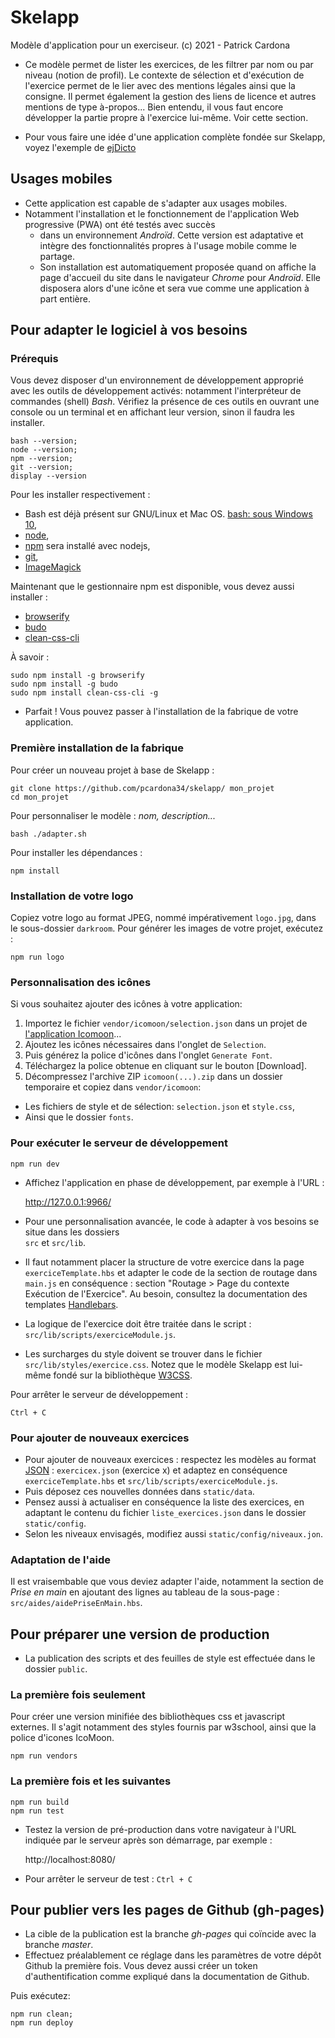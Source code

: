 # Skelapp

Modèle d'application pour un exerciseur.
(c) 2021 - Patrick Cardona

+ Ce modèle permet de lister les exercices, de les filtrer par nom ou par niveau (notion de profil).
Le contexte de sélection et d'exécution de l'exercice permet de le lier avec des mentions légales ainsi que la consigne.
Il permet également la gestion des liens de licence et autres mentions de type à-propos...
Bien entendu, il vous faut encore développer la partie propre à l'exercice lui-même. Voir cette section.

+ Pour vous faire une idée d'une application complète fondée sur Skelapp, voyez l'exemple de [ejDicto](https://github.com/pcardona34/ejdicto)

## Usages mobiles

+ Cette application est capable de s'adapter aux usages mobiles.
+ Notamment l'installation et le fonctionnement de l'application Web progressive (PWA) ont été testés avec succès 
  + dans un environnement *Androïd*. Cette version est adaptative et intègre des fonctionnalités 
 propres à l'usage mobile comme le partage.
  + Son installation est automatiquement proposée quand on affiche la page d'accueil du site dans le 
navigateur *Chrome* pour *Androïd*. Elle disposera alors d'une icône et sera vue comme une application à part entière.

## Pour adapter le logiciel à vos besoins

### Prérequis

Vous devez disposer d'un environnement de développement approprié avec les outils de développement activés: notamment l'interpréteur de commandes (shell) *Bash*. Vérifiez la présence de ces outils en ouvrant une console ou un terminal et en affichant leur version, sinon il faudra les installer.

    bash --version;
    node --version;
    npm --version;
    git --version;
    display --version

Pour les installer respectivement : 

+ Bash est déjà présent sur GNU/Linux et Mac OS. 
[bash: sous Windows 10](https://korben.info/installer-shell-bash-linux-windows-10.html), 
+ [node](https://nodejs.dev/how-to-install-nodejs), 
+ [npm](https://www.npmjs.com/get-npm) sera installé avec nodejs,
+ [git](https://git-scm.com),
+ [ImageMagick](https://imagemagick.org/)

Maintenant que le gestionnaire npm est disponible, vous devez aussi installer :

+ [browserify](https://browserify.org/)
+ [budo](https://www.npmjs.com/package/budo/v/11.0.0)
+ [clean-css-cli](https://github.com/clean-css/clean-css-cli#install)

À savoir :

    sudo npm install -g browserify
    sudo npm install -g budo
    sudo npm install clean-css-cli -g

+ Parfait ! Vous pouvez passer à l'installation de la fabrique de votre application.

### Première installation de la fabrique

Pour créer un nouveau projet à base de Skelapp :

    git clone https://github.com/pcardona34/skelapp/ mon_projet
    cd mon_projet

Pour personnaliser le modèle : *nom, description...*

    bash ./adapter.sh

Pour installer les dépendances :

    npm install

### Installation de votre logo

Copiez votre logo au format JPEG, nommé impérativement `logo.jpg`, dans le sous-dossier `darkroom`.
Pour générer les images de votre projet, exécutez :

    npm run logo
 
### Personnalisation des icônes

Si vous souhaitez ajouter des icônes à votre application:

1. Importez le fichier `vendor/icomoon/selection.json` dans un projet de [l'application Icomoon](https://icomoon.io/app)...
2. Ajoutez les icônes nécessaires dans l'onglet de `Selection`.
3. Puis générez la police d'icônes dans l'onglet `Generate Font`.
4. Téléchargez la police obtenue en cliquant sur le bouton  \[Download\].
5. Décompressez l'archive ZIP `icomoon(...).zip` dans un dossier temporaire et copiez dans `vendor/icomoon`:

  + Les fichiers de style et de sélection: `selection.json` et `style.css`,
  + Ainsi que le dossier `fonts`.

### Pour exécuter le serveur de développement

    npm run dev

+ Affichez l'application en phase de développement, par exemple à l'URL :

    http://127.0.0.1:9966/

+ Pour une personnalisation avancée, le code à adapter à vos besoins se situe dans les dossiers  
`src` et `src/lib`.
+ Il faut notamment placer la structure de votre exercice dans la page `exerciceTemplate.hbs` et adapter le code de la section de routage dans `main.js` en conséquence : section "Routage > Page du contexte Exécution de l'Exercice". Au besoin, consultez la documentation des templates [Handlebars](https://handlebarsjs.com/).

+ La logique de l'exercice doit être traitée dans le script : `src/lib/scripts/exerciceModule.js`.
+ Les surcharges du style doivent se trouver dans le fichier `src/lib/styles/exercice.css`. Notez que le modèle Skelapp est lui-même fondé sur la bibliothèque [W3CSS](https://www.w3schools.com/w3css/w3css_references.asp).

Pour arrêter le serveur de développement :

    Ctrl + C

### Pour ajouter de nouveaux exercices

+ Pour ajouter de nouveaux exercices : respectez les 
modèles au format [JSON](https://www.json.org/json-en.html) : `exercicex.json` (exercice x) et adaptez en conséquence `exerciceTemplate.hbs` et `src/lib/scripts/exerciceModule.js`.
+ Puis déposez ces nouvelles données dans `static/data`.
+ Pensez aussi à actualiser en conséquence la liste des exercices, en adaptant le contenu du fichier `liste_exercices.json` dans le dossier `static/config`.
+ Selon les niveaux envisagés, modifiez aussi `static/config/niveaux.jon`.

### Adaptation de l'aide

Il est vraisembable que vous deviez adapter l'aide, notamment la section de *Prise en main* en ajoutant des lignes au tableau de la sous-page : `src/aides/aidePriseEnMain.hbs`.

## Pour préparer une version de production

+ La publication des scripts et des feuilles de style est effectuée dans le dossier `public`.

### La première fois seulement

Pour créer une version minifiée des bibliothèques css et javascript 
externes. Il s'agit notamment des styles fournis par 
w3school, ainsi que la police d'icones IcoMoon.

    npm run vendors

### La première fois et les suivantes

    npm run build
    npm run test

+ Testez la version de pré-production dans votre navigateur à l'URL indiquée par le serveur après son 
démarrage, par exemple&nbsp;:

    http://localhost:8080/

+ Pour arrêter le serveur de test : `Ctrl + C`

## Pour publier vers les pages de Github (gh-pages)

+ La cible de la publication est la branche *gh-pages* qui coïncide avec la branche *master*.
+ Effectuez préalablement ce réglage dans les paramètres de votre dépôt 
Github la première fois. Vous devez aussi créer un token d'authentification comme expliqué dans la documentation de Github.

Puis exécutez:

    npm run clean;
    npm run deploy
